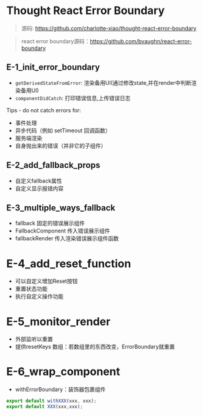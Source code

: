 # Thought React Error Boundary

> 源码: https://github.com/charlotte-xiao/thought-react-error-boundary

> react error boundary源码：https://github.com/bvaughn/react-error-boundary

## E-1_init_error_boundary

- `getDerivedStateFromError`: 渲染备用UI(通过修改state,并在render中判断渲染备用UI)
- `componentDidCatch`: 打印错误信息,上传错误日志

Tips - do not catch errors for:
- 事件处理
- 异步代码（例如 setTimeout 回调函数）
- 服务端渲染
- 自身抛出来的错误（并非它的子组件）

## E-2_add_fallback_props

- 自定义fallback属性
- 自定义显示报错内容

## E-3_multiple_ways_fallback

- fallback 固定的错误展示组件
- FallbackComponent 传入错误展示组件
- fallbackRender 传入渲染错误展示组件函数

# E-4_add_reset_function

- 可以自定义增加Reset按钮
- 重置状态功能
- 执行自定义操作功能

# E-5_monitor_render

- 外部监听以重置
- 提供resetKeys 数组：若数组里的东西改变，ErrorBoundary就重置

# E-6_wrap_component

- withErrorBoundary：装饰器包裹组件

```javascript
export default withXXX(xxx, xxx);
export default XXX(xxx,xxx);
```
